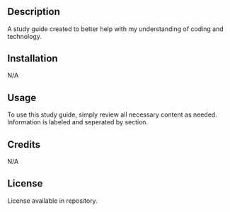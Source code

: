 # <Prework-Study-Guide>

## Description

A study guide created to better help with my understanding of coding and technology.

## Installation

N/A

## Usage

To use this study guide, simply review all necessary content as needed. Information is labeled and seperated by section. 

## Credits

N/A

## License

License available in repository.


